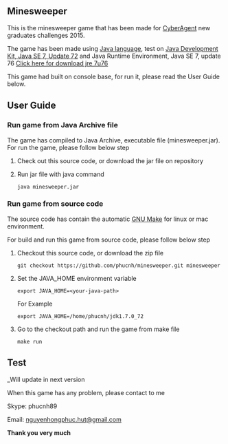 ## Minesweeper
This is the minesweeper game that has been made for [CyberAgent](http://www.cyberagent.co.jp/) new graduates challenges 2015.

The game has been made using [Java language](https://java.com/en/), test on [Java Development Kit, Java SE 7, Update 72](http://www.oracle.com/technetwork/java/javase/7u72-relnotes-2296190.html) and Java Runtime Environment, Java SE 7, update 76 [Click here for download jre 7u76](http://www.oracle.com/technetwork/java/javase/downloads/jre7-downloads-1880261.html)

This game had built on console base, for run it, please read the User Guide below.

## User Guide
### Run game from Java Archive file
The game has compiled to Java Archive, executable file (minesweeper.jar). For run the game, please follow below step

1. Check out this source code, or download the jar file on repository

2. Run jar file with java command
	``` shell
	java minesweeper.jar
    ```
	

### Run game from source code
The source code has contain the automatic [GNU Make](https://www.gnu.org/software/make/) for linux or mac environment.

For build and run this game from source code, please follow below step

1. Checkout this source code, or download the zip file
	``` shell	
	git checkout https://github.com/phucnh/minesweeper.git minesweeper
    ```
	
2. Set the JAVA_HOME environment variable
	``` shell
	export JAVA_HOME=<your-java-path>
	```

	For Example
	``` shell
	export JAVA_HOME=/home/phucnh/jdk1.7.0_72
	```
    
3. Go to the checkout path and run the game from make file
	``` shell
	make run
	```

## Test
_Will update in next version

When this game has any problem, please contact to me

Skype: phucnh89

Email: [nguyenhongphuc.hut@gmail.com](nguyenhongphuc.hut@gmail.com)

**Thank you very much**
